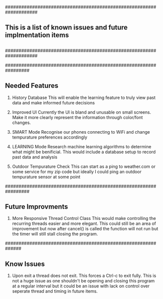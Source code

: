 ####################################################################
##
## This is a list of known issues and future implmentation items 
##
####################################################################

#################################################################
## Needed Features

1) History Database
This will enable the learning feature to truly view past data 
and make informed future decisions

2) Improved UI
Currently the UI is bland and unusable on small screens. Make it
more clearly represent the information through color/font changes.

3) SMART Mode
Recognise our phones connecting to WiFi and change tempurature 
preferences accordingly

6) LEARNING Mode
Research machine learning algorithms to determine what might be
benificial. This would include a database setup to record past
data and analysis

5) Outdoor Tempurature Check
This can start as a ping to weather.com or some service for my 
zip code but ideally I could ping an outdoor tempurature sensor
at some point

#################################################################
## Future Improvments

1) More Responsive Thread Control Class
This would make controlling the recurring threads easier and more 
elegant. This could still be an area of improvement but now after cancel()
is called the function will not run but the timer will still stall closing the
program. 

##############################################################
## Know Issues

1) Upon exit a thread does not exit. This forces a Ctrl-c to exit fully.
This is not a huge issue as one shouldn't be opening and closing this program
at a regular interval but it could be an issue with lack on control over
seperate thread and timing in future items.

